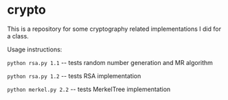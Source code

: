# crypto

This is a repository for some cryptography related implementations I did for a class.

Usage instructions:

`python rsa.py 1.1` -- tests random number generation and MR algorithm

`python rsa.py 1.2` -- tests RSA implementation

`python merkel.py 2.2` -- tests MerkelTree implementation
